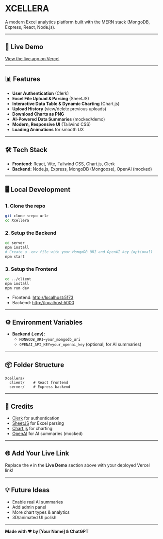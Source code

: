 # XCELLERA

A modern Excel analytics platform built with the MERN stack (MongoDB, Express, React, Node.js).

---

## 🚀 Live Demo
[View the live app on Vercel](#) <!-- Replace # with your live link -->

---

## 📊 Features
- **User Authentication** (Clerk)
- **Excel File Upload & Parsing** (SheetJS)
- **Interactive Data Table & Dynamic Charting** (Chart.js)
- **Upload History** (view/delete previous uploads)
- **Download Charts as PNG**
- **AI-Powered Data Summaries** (mocked/demo)
- **Modern, Responsive UI** (Tailwind CSS)
- **Loading Animations** for smooth UX

---

## 🛠️ Tech Stack
- **Frontend:** React, Vite, Tailwind CSS, Chart.js, Clerk
- **Backend:** Node.js, Express, MongoDB (Mongoose), OpenAI (mocked)

---

## 🖥️ Local Development

### 1. Clone the repo
```bash
git clone <repo-url>
cd Xcellera
```

### 2. Setup the Backend
```bash
cd server
npm install
# Create a .env file with your MongoDB URI and OpenAI key (optional)
npm start
```

### 3. Setup the Frontend
```bash
cd ../client
npm install
npm run dev
```

- Frontend: [http://localhost:5173](http://localhost:5173)
- Backend: [http://localhost:5000](http://localhost:5000)

---

## ⚙️ Environment Variables
- **Backend (.env):**
  - `MONGODB_URI=your_mongodb_uri`
  - `OPENAI_API_KEY=your_openai_key` (optional, for AI summaries)

---

## 📦 Folder Structure
```
Xcellera/
  client/    # React frontend
  server/    # Express backend
```

---

## 🙏 Credits
- [Clerk](https://clerk.com/) for authentication
- [SheetJS](https://sheetjs.com/) for Excel parsing
- [Chart.js](https://www.chartjs.org/) for charting
- [OpenAI](https://openai.com/) for AI summaries (mocked)

---

## 🌐 Add Your Live Link
Replace the `#` in the **Live Demo** section above with your deployed Vercel link!

---

## 💡 Future Ideas
- Enable real AI summaries
- Add admin panel
- More chart types & analytics
- 3D/animated UI polish

---

**Made with ❤️ by [Your Name] & ChatGPT**

